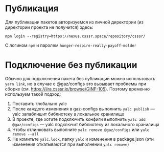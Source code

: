 # Публикация

Для публикации пакетов авторизуемся из личной директории (из директории проекта не получится) здесь:

```
npm login --registry=https://nexus.csssr.space/repository/csssr/
```

С логином `npm` и паролем `hunger-respire-really-payoff-molder`

# Подключение без публикации

Обычно для подключения пакета без публикации можно использовать `yarn link`, но в случае с @gaz/configs это вызывает проблемы при сборке (см. https://jira.csssr.io/browse/GINF-105). Поэтому временно используем такой подход:
1. Поставить глобально yalc
2. После каждого изменения в gaz-configs выполнить `yalc publish` — yalc запаблишит библиотеку в локальное хранилище
3. В проекте, где хотите подключить конфиги выполнить `yalc add @gaz/configs` — yalc подключит библиотеку из локального хранилища
4. Чтобы отлинковать выполните `yalc remove @gaz/configs` или `yalc remove --all`
5. Не комитьте `yalc.lock`, папку `yalc` и изменения в package.json (эти изменения откатываются при выполнении `yalc remove`)
